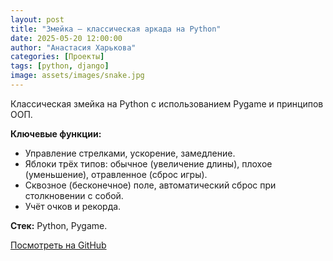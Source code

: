 ```yaml
---
layout: post
title: "Змейка — классическая аркада на Python"
date: 2025-05-20 12:00:00
author: "Анастасия Харькова"
categories: [Проекты]
tags: [python, django]
image: assets/images/snake.jpg
---
```


Классическая змейка на Python с использованием Pygame и принципов ООП.

**Ключевые функции:**
- Управление стрелками, ускорение, замедление.
- Яблоки трёх типов: обычное (увеличение длины), плохое (уменьшение), отравленное (сброс игры).
- Сквозное (бесконечное) поле, автоматический сброс при столкновении с собой.
- Учёт очков и рекорда.

**Стек:** Python, Pygame.


[Посмотреть на GitHub](https://github.com/AVKharkova/the_snake)
